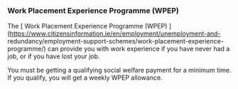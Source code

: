 ###  **Work Placement Experience Programme (WPEP)**

The [ Work Placement Experience Programme (WPEP)
](https://www.citizensinformation.ie/en/employment/unemployment-and-
redundancy/employment-support-schemes/work-placement-experience-programme/)
can provide you with work experience if you have never had a job, or if you
have lost your job.

You must be getting a qualifying social welfare payment for a minimum time. If
you qualify, you will get a weekly WPEP allowance.
